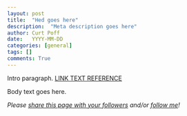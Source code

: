 ```yaml
---
layout: post
title:  "Hed goes here"
description:  "Meta description goes here"
author: Curt Poff
date:   YYYY-MM-DD
categories: [general]
tags: []
comments: True
---
```


Intro paragraph. 
[LINK TEXT REFERENCE](http://www.google.com)

<!--more-->

Body text goes here.


*Please
<a href="https://twitter.com/intent/tweet?url={{ site.production_url }}{{ page.url }}&text={{ page.title }}&via=cpoff" 
   target="_blank">
  share this page with your followers</a> 
and/or 
<a href="https://twitter.com/cpoff">
  follow me</a>!*
